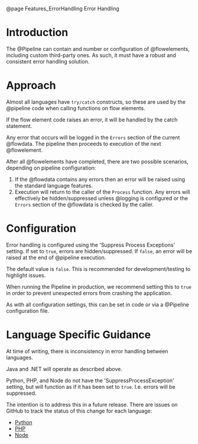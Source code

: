 @page Features_ErrorHandling Error Handling

# Introduction

The @Pipeline can contain and number or configuration of @flowelements, including custom third-party ones. As such, it must have a robust and consistent error handling solution.

# Approach

Almost all languages have `try/catch` constructs, so these are used by the @pipeline code when calling functions on flow elements.

If the flow element code raises an error, it will be handled by the catch statement.

Any error that occurs will be logged in the `Errors` section of the current @flowdata. The pipeline then proceeds to execution of the next @flowelement. 

After all @flowelements have completed, there are two possible scenarios, depending on pipeline configuration:

1. If the @flowdata contains any errors then an error will be raised using the standard language features.
2. Execution will return to the caller of the `Process` function. Any errors will effectively be hidden/suppressed unless @logging is configured or the `Errors` section of the @flowdata is checked by the caller.

# Configuration

Error handling is configured using the 'Suppress Process Exceptions' setting.
If set to `true`, errors are hidden/suppressed. If `false`, an error will be raised at the end of @pipeline execution.

The default value is `false`. This is recommended for development/testing to highlight issues.

When running the Pipeline in production, we recommend setting this to `true` in order to prevent unexpected errors from crashing the application.

As with all configuration settings, this can be set in code or via a @Pipeline configuration file.

# Language Specific Guidance

At time of writing, there is inconsistency in error handling between languages.

Java and .NET will operate as described above.

Python, PHP, and Node do not have the 'SuppressProcessException' setting, but will function as if it has been set to `true`. I.e. errors will be suppressed.

The intention is to address this in a future release. There are issues on GitHub to track the status of this change for each language:

- [Python](https://github.com/51Degrees/pipeline-python/issues/3)
- [PHP](https://github.com/51Degrees/pipeline-php-core/issues/1)
- [Node](https://github.com/51Degrees/pipeline-node/issues/8)